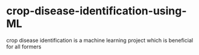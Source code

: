 # crop-disease-identification-using-ML
crop disease identification is a machine learning project  which is beneficial for all formers 
